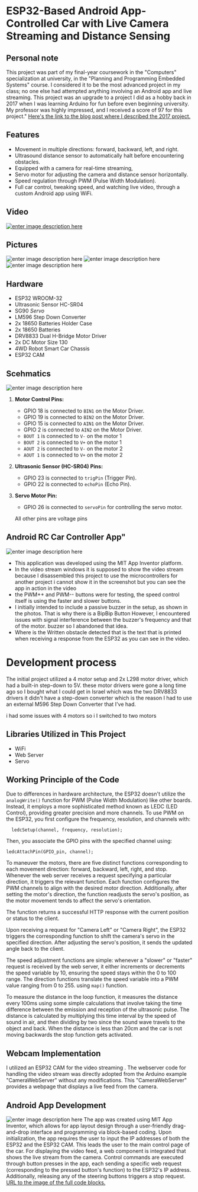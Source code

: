 #   ESP32-Based Android App-Controlled Car with Live Camera Streaming and Distance Sensing


## Personal note
This project was part of my final-year coursework in the "Computers" specialization at university,  in the "Planning and Programming Embedded Systems" course.
I considered it to be the most advanced project in my class; no one else had attempted anything involving an Android app and live streaming.
This project was an upgrade to a project I did as a hobby back in 2017 when I was learning Arduino for fun before even beginning university. My professor was highly impressed, and I received a  score of 97 for this project."
[Here's the link to the blog post where I described the 2017 project. ](https://andreypodlesni.blogspot.com/2021/11/arduino-wifi-rc-car-project.html)
## Features

-   Movement in multiple directions: forward, backward, left, and right.
-   Ultrasound distance sensor to automatically halt before encountering obstacles.
-   Equipped with a camera for real-time streaming,
-   Servo motor for adjusting the camera and distance sensor horizontally.
-   Speed regulation through PWM (Pulse Width Modulation).
- Full car control, tweaking speed, and watching live video, through a custom Android app using WiFi.

## Video
[![enter image description here](https://i.ibb.co/x1fTmcF/Thumbnail.jpg)](https://youtu.be/eb2qzxag-yg)
## Pictures
![enter image description here](https://github.com/bbas121/Wifi_remote_control_carr/blob/main/Images/1.jpg?raw=true)
![enter image description here](https://github.com/bbas121/Wifi_remote_control_carr/blob/main/Images/2.jpg?raw=true)
![enter image description here](https://github.com/bbas121/Wifi_remote_control_carr/blob/main/Images/3.jpg?raw=true)
## Hardware

 - ESP32 WROOM-32
- Ultrasonic Sensor HC-SR04
- SG90 _Servo_
- LM596 Step Down Converter
- 2x 18650 Batteries Holder Case
- 2x 18650 Batteries
-  DRV8833 Dual H-Bridge Motor Driver
-  2x DC Motor Size 130
-  4WD Robot Smart Car Chassis
- ESP32 CAM
## Scehmatics
![enter image description here](https://github.com/bbas121/Wifi_remote_control_carr/blob/main/Images/Schematics.jpg?raw=true)
  
1.  **Motor Control Pins:**
    -   GPIO 18 is connected to `BIN1` on the  Motor Driver.
    -   GPIO 19 is connected to `BIN2` on the  Motor Driver.
    -   GPIO 15 is connected to `AIN1` on the  Motor Driver.
    -   GPIO 2 is connected to `AIN2` on the  Motor Driver.
    - `BOUT 1` is connected to `V-` on the motor 1
    - `BOUT 2` is connected to `V+` on the motor 1
    - `AOUT 2` is connected to `V-` on the motor 2
    - `AOUT 1` is connected to `V+` on the motor 2
2.  **Ultrasonic Sensor (HC-SR04) Pins:**
    
    -   GPIO 23 is connected to `trigPin` (Trigger Pin).
    -   GPIO 22 is connected to `echoPin` (Echo Pin).
3.  **Servo Motor Pin:**
    -   GPIO 26 is connected to `servoPin` for controlling the servo motor.
    
    All other pins are voltage pins
     

## Android RC Car Controller App"
![enter image description here](https://github.com/bbas121/Wifi_remote_control_carr/blob/main/Images/APPedited.jpg?raw=true)

 - This application was developed using the MIT App Inventor platform.
 - In the video stream windows it is supposed to show the video stream because I disassembled this project to use the microcontrollers for another project i cannot show it in the screenshot but you can see the app in action in the video
 - the PWM++ and PWM-- buttons were for testing, the speed control itself is using the faster and slower buttons.
 - I initially intended to include a passive buzzer in the setup, as shown in the photos. That is why there is a BipBip Button However, I encountered issues with signal interference between the buzzer's frequency and that of the motor. buzzer so I abandoned that idea.
 - Where is the Written obstacle detected that is the text that is printed when receiving a response from the ESP32 as you can see in the video.
# Development process
The initial project utilized a 4 motor setup and 2x L298 motor driver, which had a built-in step-down to 5V. these motor drivers were gone a long time ago so I bought what I could get in Israel which was the two DRV8833 drivers it didn't have a step-down converter which is the reason I had to use an external M596 Step Down Converter that I've had.

i had some issues with 4 motors so i I switched to two motors

##   Libraries Utilized in This Project
 -   WiFi
 -   Web Server
 -   Servo
## Working Principle of the Code
Due to differences in hardware architecture, the ESP32 doesn't utilize the `analogWrite()` function for PWM (Pulse Width Modulation) like other boards. Instead, it employs a more sophisticated method known as LEDC (LED Control), providing greater precision and more channels. To use PWM on the ESP32, you first configure the frequency, resolution, and channels with:
  
      ledcSetup(channel, frequency, resolution);
Then, you associate the GPIO pins with the specified channel using:

    ledcAttachPin(GPIO_pin, channel);
To maneuver the motors, there are five distinct functions corresponding to each movement direction: forward, backward, left, right, and stop. Whenever the web server receives a request specifying a particular direction, it triggers the relevant function. Each function configures the PWM channels to align with the desired motor direction. Additionally, after setting the motor's direction, the function readjusts the servo's position, as the motor movement tends to affect the servo's orientation.

The function returns a successful HTTP response with the current position or status to the client.

Upon receiving a request for "Camera Left" or "Camera Right", the ESP32 triggers the corresponding function to shift the camera's servo in the specified direction. After adjusting the servo's position, it sends the updated angle back to the client.

The speed adjustment functions are simple: whenever a "slower" or "faster" request is received by the web server, it either increments or decrements the speed variable by 10, ensuring the speed stays within the 0 to 100 range. The direction functions translate the speed variable into a PWM value ranging from 0 to 255. using `map()` function.

To measure the distance in the loop function, it measures the distance every 100ms using some simple calculations that involve taking the time difference between the emission and reception of the ultrasonic pulse. The distance is calculated by multiplying this time interval by the speed of sound in air, and then dividing by two since the sound wave travels to the object and back.
When the distance is less than  20cm and the car is not moving backwards the stop function gets activated.


## Webcam Implementation

I utilized an ESP32 CAM for the video streaming . The webserver code for handling the video stream was directly adopted from the Arduino example "CameraWebServer" without any modifications.
This "CameraWebServer"  provides a webpage that displays a live feed from the camera.


## Android App Development
![enter image description here](https://github.com/bbas121/Wifi_remote_control_carr/blob/main/Images/appInventor.jpg?raw=true)
The app was created using MIT App Inventor, which allows for app layout design through a user-friendly drag-and-drop interface and programming via block-based coding. Upon initialization, the app requires the user to input the IP addresses of both the ESP32 and the ESP32 CAM. This leads the user to the main control page of the car. For displaying the video feed, a web component is integrated that shows the live stream from the camera. Control commands are executed through button presses in the app, each sending a specific web request (corresponding to the pressed button's function) to the ESP32's IP address. Additionally, releasing any of the steering buttons triggers a stop request.
[  
URL to the image of the full code blocks.](https://raw.githubusercontent.com/bbas121/Wifi_remote_control_carr/main/Images/blocks.png)

    


